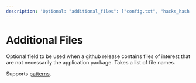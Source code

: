 ```yaml
---
description: 'Optional: "additional_files": ["config.txt", "hacks_hash.ini"]'
---
```


# Additional Files

Optional field to be used when a github release contains files of interest that are not necessarily the application package. Takes a list of file names.

Supports [patterns](../../../pattern-matching.md).
